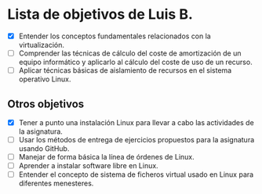 Lista de objetivos de Luis B.
=============================

- [x] Entender los conceptos fundamentales relacionados con la virtualización.
- [ ] Comprender las técnicas de cálculo del coste de amortización de un equipo informático y aplicarlo al cálculo del coste de uso de un recurso.
- [ ] Aplicar técnicas básicas de aislamiento de recursos en el sistema operativo Linux.

## Otros objetivos
- [x] Tener a punto una instalación Linux para llevar a cabo las actividades de la asignatura.
- [ ] Usar los métodos de entrega de ejercicios propuestos para la asignatura usando GitHub.
- [ ] Manejar de forma básica la línea de órdenes de Linux.
- [ ] Aprender a instalar software libre en Linux.
- [ ] Entender el concepto de sistema de ficheros virtual usado en Linux para diferentes menesteres.
